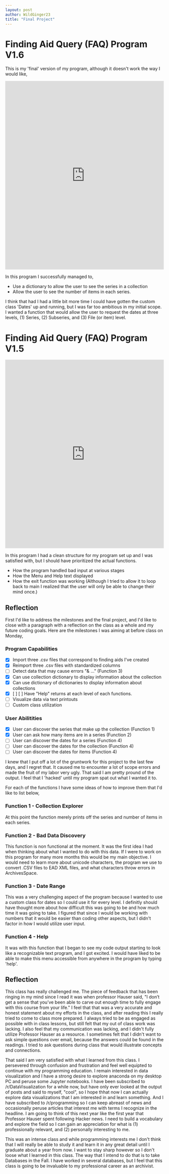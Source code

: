 ```yaml
---
layout: post
author: WildGinger23
title: "Final Project"
---
```


# Finding Aid Query (FAQ) Program V1.6

This is my 'final' version of my program, although it doesn't work the way I would like,

<iframe src="https://trinket.io/embed/python3/e778409fcf" width="100%" height="600" frameborder="0" marginwidth="0" marginheight="0" allowfullscreen></iframe>

In this program I successfully managed to,
- Use a dictionary to allow the user to see the series in a collection
- Allow the user to see the number of items in each series.

I think that had I had a little bit more time I could have gotten the custom class 'Dates' up and running, but I was far too ambitious in my initial scope. I wanted a function that would allow the user to request the dates at three levels, (1) Series, (2) Subseries, and (3) File (or item) level.

# Finding Aid Query (FAQ) Program V1.5

<iframe src="https://trinket.io/embed/python3/4a4f21ec98" width="100%" height="600" frameborder="0" marginwidth="0" marginheight="0" allowfullscreen></iframe>

In this program I had a clean structure for my program set up and I was satisfied with, but I should have prioritized the actual functions.

- How the program handled bad input at various stages
- How the Menu and Help text displayed
- How the exit function was working (Although I tried to allow it to loop back to main I realized that the user will only be able to change their mind once.)


## Reflection

First I'd like to address the milestones and the final project, and I'd like to close with a paragraph with a reflection on the class as a whole and my future coding goals. Here are the milestones I was aiming at before class on Monday,

### Program Capabilities
- [x] Import three .csv files that correspond to finding aids I've created
- [x] Reimport three .csv files with standardized columns
- [ ] Detect data that may cause errors "& ..." (Function 3) 
- [x] Can use collection dictionary to display information about the collection
- [x] Can use dictionary of dictionaries to display information about collections
- [x] [ ] [ ] Have "Help" returns at each level of each functions.
- [ ] Visualize data via text printouts
- [ ] Custom class utilization

### User Abilitities
- [x] User can discover the series that make up the collection (Function 1)
- [x] User can ask how many items are in a series (Function 2)
- [ ] User can discover the dates for a series (Function 4)
- [ ] User can discover the dates for the collection (Function 4)
- [ ] User can discover the dates for items (Function 4)

I knew that I put off a lot of the gruntwork for this project to the last few days, and I regret that. It caused me to encounter a lot of scope errors and made the fruit of my labor very ugly. That said I am pretty pround of the output. I feel that I 'hacked' until my program spat out what I wanted it to.

For each of the functions I have some ideas of how to improve them that I'd like to list below,

### Function 1 - Collection Explorer
At this point the function merely prints off the series and number of items in each series. 

### Function 2 - Bad Data Discovery
This function is non functional at the moment. It was the first idea I had when thinking about what I wanted to do with this data. If I were to work on this program for many more months this would be my main objective. I would need to learn more about unicode characters, the program we use to convert .CSV files to EAD XML files, and what characters throw errors in ArchivesSpace.

### Function 3 - Date Range
This was a very challenging aspect of the program because I wanted to use a custom class for dates so I could use it for every level. I definitly should have thought more about how difficult this was going to be and how much time it was going to take. I figured that since I would be working with numbers that it would be easier than coding other aspects, but I didn't factor in how I would utilize user input.

### Function 4 - Help
It was with this function that I began to see my code output starting to look like a recognizable text program, and I got excited. I would have liked to be able to make this menu accessible from anywhere in the program by typing 'help'.

## Reflection

This class has really challenged me. The piece of feedback that has been ringing in my mind since I read it was when professor Hauser said, "I don’t get a sense that you’ve been able to carve out enough time to fully engage with this course from your life." I feel that that was a very accurate and honest statement about my efforts in the class, and after reading this I really tried to come to class more prepared. I always tried to be as engaged as possible with in class lessons, but still felt that my out of class work was lacking. I also feel that my communication was lacking, and I didn't fully utilize Professor Hauser as a resource. I sometimes felt that I didn't want to ask simple questions over email, because the answers could be found in the readings. I tried to ask questions during class that would illustrate concepts and connections.

That said I am very satisfied with what I learned from this class. I persevered through confusion and frustration and feel well equipted to continue with my programming education. I remain interested in data visualization and I have a strong desire to explore anaconda on my desktop PC and peruse some Jupyter notebooks. I have been subscribed to /r/DataVisualization for a while now, but have only ever looked at the output of posts and said to myself, "cool", so I hope thhat now I can actually explore data visualizations that I am interested in and learn something. And I have subscribed to /r/programming so I can keep abreast of news and occasionally peruse articles that interest me with terms I recognize in the headline. I am going to think of this next year like the first year that Professor Hauser spent following Hacker news. I need to build a vocabulary and explore the field so I can gain an appreciation for what is (1) professionally relevant, and (2) personally interesting to me. 

This was an intense class and while programming interests me I don't think that I will really be able to study it and learn it in any great detail until I graduate about a year from now. I want to stay sharp however so I don't loose what I learned in this class. The way that I intend to do that is to take Databases in the Fall. I have worked in several databases, but I feel that this class is going to be invaluable to my professional career as an archivist.
